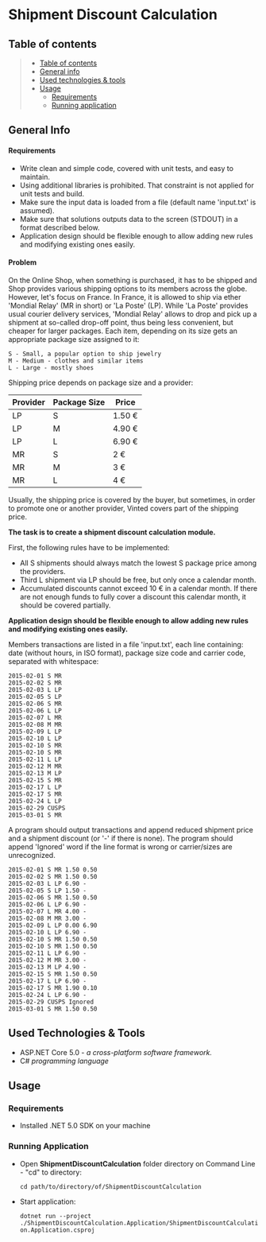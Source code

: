 # Shipment Discount Calculation

## Table of contents

> * [Table of contents](#table-of-contents)
> * [General info](#general-info)
> * [Used technologies & tools](#used-technologies--tools)
> * [Usage](#Usage)
>   * [Requirements](#Requirements)
>   * [Running application](#running-application)

## General Info

#### Requirements
* Write clean and simple code, covered with unit tests, and easy to maintain.
* Using additional libraries is prohibited. That constraint is not applied for unit tests and build.
* Make sure the input data is loaded from a file (default name 'input.txt' is assumed).
* Make sure that solutions outputs data to the screen (STDOUT) in a format described below.
* Application design should be flexible enough to allow adding new rules and modifying existing ones easily.

#### Problem
On the Online Shop, when something is purchased, it has to be shipped and Shop provides various shipping options to its members across the globe. However, let's focus on France. In France, it is allowed to ship via ether 'Mondial Relay' (MR in short) or 'La Poste' (LP). While 'La Poste' provides usual courier delivery services, 'Mondial Relay' allows to drop and pick up a shipment at so-called drop-off point, thus being less convenient, but cheaper for larger packages.
Each item, depending on its size gets an appropriate package size assigned to it:

    S - Small, a popular option to ship jewelry
    M - Medium - clothes and similar items
    L - Large - mostly shoes

Shipping price depends on package size and a provider:

| Provider     | Package Size | Price  |
|--------------|--------------|--------|
| LP           | S            | 1.50 € |
| LP           | M            | 4.90 € |
| LP           | L            | 6.90 € |
| MR           | S            | 2 €    |
| MR           | M            | 3 €    |
| MR           | L            | 4 €    |

Usually, the shipping price is covered by the buyer, but sometimes, in order to promote one or another provider, Vinted covers part of the shipping price.

**The task is to create a shipment discount calculation module.**

First, the following rules have to be implemented:
* All S shipments should always match the lowest S package price among the providers.
* Third L shipment via LP should be free, but only once a calendar month.
* Accumulated discounts cannot exceed 10 € in a calendar month. If there are not enough funds to fully
  cover a discount this calendar month, it should be covered partially.

**Application design should be flexible enough to allow adding new rules and modifying existing ones easily.**

Members transactions are listed in a file 'input.txt', each line containing: date (without hours, in ISO format), package size code and carrier code, separated with whitespace:
```
2015-02-01 S MR
2015-02-02 S MR
2015-02-03 L LP
2015-02-05 S LP
2015-02-06 S MR
2015-02-06 L LP
2015-02-07 L MR
2015-02-08 M MR
2015-02-09 L LP
2015-02-10 L LP
2015-02-10 S MR
2015-02-10 S MR
2015-02-11 L LP
2015-02-12 M MR
2015-02-13 M LP
2015-02-15 S MR
2015-02-17 L LP
2015-02-17 S MR
2015-02-24 L LP
2015-02-29 CUSPS
2015-03-01 S MR
```
A program should output transactions and append reduced shipment price and a shipment discount (or '-' if there is none). The program should append 'Ignored' word if the line format is wrong or carrier/sizes are unrecognized.
```
2015-02-01 S MR 1.50 0.50
2015-02-02 S MR 1.50 0.50
2015-02-03 L LP 6.90 -
2015-02-05 S LP 1.50 -
2015-02-06 S MR 1.50 0.50
2015-02-06 L LP 6.90 -
2015-02-07 L MR 4.00 -
2015-02-08 M MR 3.00 -
2015-02-09 L LP 0.00 6.90
2015-02-10 L LP 6.90 -
2015-02-10 S MR 1.50 0.50
2015-02-10 S MR 1.50 0.50
2015-02-11 L LP 6.90 -
2015-02-12 M MR 3.00 -
2015-02-13 M LP 4.90 -
2015-02-15 S MR 1.50 0.50
2015-02-17 L LP 6.90 -
2015-02-17 S MR 1.90 0.10
2015-02-24 L LP 6.90 -
2015-02-29 CUSPS Ignored
2015-03-01 S MR 1.50 0.50
```

## Used Technologies & Tools
* ASP.NET Core 5.0 - _a cross-platform software framework._
* C# _programming language_

## Usage

### Requirements
* Installed .NET 5.0 SDK on your machine

### Running Application
* Open **ShipmentDiscountCalculation** folder directory on Command Line - "cd" to directory:

  `cd path/to/directory/of/ShipmentDiscountCalculation`


* Start application:

  `dotnet run --project ./ShipmentDiscountCalculation.Application/ShipmentDiscountCalculation.Application.csproj`
